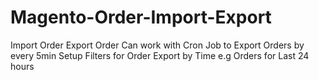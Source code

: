 # Magento-Order-Import-Export
Import Order
Export Order
Can work with Cron Job to Export Orders by every 5min
Setup Filters for Order Export by Time e.g Orders for Last 24 hours 
